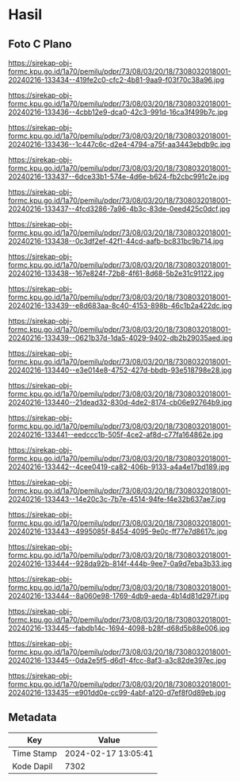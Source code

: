 # Hasil

## Foto C Plano

https://sirekap-obj-formc.kpu.go.id/1a70/pemilu/pdpr/73/08/03/20/18/7308032018001-20240216-133434--419fe2c0-cfc2-4b81-9aa9-f03f70c38a96.jpg

https://sirekap-obj-formc.kpu.go.id/1a70/pemilu/pdpr/73/08/03/20/18/7308032018001-20240216-133436--4cbb12e9-dca0-42c3-991d-16ca3f499b7c.jpg

https://sirekap-obj-formc.kpu.go.id/1a70/pemilu/pdpr/73/08/03/20/18/7308032018001-20240216-133436--1c447c6c-d2e4-4794-a75f-aa3443ebdb9c.jpg

https://sirekap-obj-formc.kpu.go.id/1a70/pemilu/pdpr/73/08/03/20/18/7308032018001-20240216-133437--6dce33b1-574e-4d6e-b624-fb2cbc991c2e.jpg

https://sirekap-obj-formc.kpu.go.id/1a70/pemilu/pdpr/73/08/03/20/18/7308032018001-20240216-133437--4fcd3286-7a96-4b3c-83de-0eed425c0dcf.jpg

https://sirekap-obj-formc.kpu.go.id/1a70/pemilu/pdpr/73/08/03/20/18/7308032018001-20240216-133438--0c3df2ef-42f1-44cd-aafb-bc831bc9b714.jpg

https://sirekap-obj-formc.kpu.go.id/1a70/pemilu/pdpr/73/08/03/20/18/7308032018001-20240216-133438--167e824f-72b8-4f61-8d68-5b2e31c91122.jpg

https://sirekap-obj-formc.kpu.go.id/1a70/pemilu/pdpr/73/08/03/20/18/7308032018001-20240216-133439--e8d683aa-8c40-4153-898b-46c1b2a422dc.jpg

https://sirekap-obj-formc.kpu.go.id/1a70/pemilu/pdpr/73/08/03/20/18/7308032018001-20240216-133439--0621b37d-1da5-4029-9402-db2b29035aed.jpg

https://sirekap-obj-formc.kpu.go.id/1a70/pemilu/pdpr/73/08/03/20/18/7308032018001-20240216-133440--e3e014e8-4752-427d-bbdb-93e518798e28.jpg

https://sirekap-obj-formc.kpu.go.id/1a70/pemilu/pdpr/73/08/03/20/18/7308032018001-20240216-133440--21dead32-830d-4de2-8174-cb06e92764b9.jpg

https://sirekap-obj-formc.kpu.go.id/1a70/pemilu/pdpr/73/08/03/20/18/7308032018001-20240216-133441--eedccc1b-505f-4ce2-af8d-c77fa164862e.jpg

https://sirekap-obj-formc.kpu.go.id/1a70/pemilu/pdpr/73/08/03/20/18/7308032018001-20240216-133442--4cee0419-ca82-406b-9133-a4a4e17bd189.jpg

https://sirekap-obj-formc.kpu.go.id/1a70/pemilu/pdpr/73/08/03/20/18/7308032018001-20240216-133443--14e20c3c-7b7e-4514-94fe-f4e32b637ae7.jpg

https://sirekap-obj-formc.kpu.go.id/1a70/pemilu/pdpr/73/08/03/20/18/7308032018001-20240216-133443--4995085f-8454-4095-9e0c-ff77e7d8617c.jpg

https://sirekap-obj-formc.kpu.go.id/1a70/pemilu/pdpr/73/08/03/20/18/7308032018001-20240216-133444--928da92b-814f-444b-9ee7-0a9d7eba3b33.jpg

https://sirekap-obj-formc.kpu.go.id/1a70/pemilu/pdpr/73/08/03/20/18/7308032018001-20240216-133444--8a060e98-1769-4db9-aeda-4b14d81d297f.jpg

https://sirekap-obj-formc.kpu.go.id/1a70/pemilu/pdpr/73/08/03/20/18/7308032018001-20240216-133445--fabdb14c-1694-4098-b28f-d68d5b88e006.jpg

https://sirekap-obj-formc.kpu.go.id/1a70/pemilu/pdpr/73/08/03/20/18/7308032018001-20240216-133445--0da2e5f5-d6d1-4fcc-8af3-a3c82de397ec.jpg

https://sirekap-obj-formc.kpu.go.id/1a70/pemilu/pdpr/73/08/03/20/18/7308032018001-20240216-133435--e901dd0e-cc99-4abf-a120-d7ef8f0d89eb.jpg


## Metadata

| Key        | Value               |
| ---------- | ------------------- |
| Time Stamp | 2024-02-17 13:05:41 |
| Kode Dapil | 7302                |



